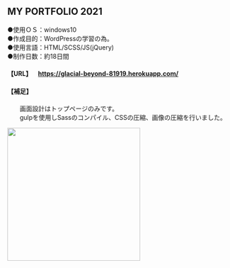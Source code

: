 ## MY PORTFOLIO 2021
  
●使用ＯＳ：windows10  
●作成目的：WordPressの学習の為。  
●使用言語：HTML/SCSS/JS(jQuery)  
●制作日数：約18日間

#### 【URL】&emsp;https://glacial-beyond-81919.herokuapp.com/<br> 
#### 【補足】<br>
&emsp;&emsp;画面設計はトップページのみです。<br> 
&emsp;&emsp;gulpを使用しSassのコンパイル、CSSの圧縮、画像の圧縮を行いました。<br> 

<img src="https://user-images.githubusercontent.com/73923419/105647830-8f557500-5eeb-11eb-8b1d-ac3adccd9529.png" width="300px">
